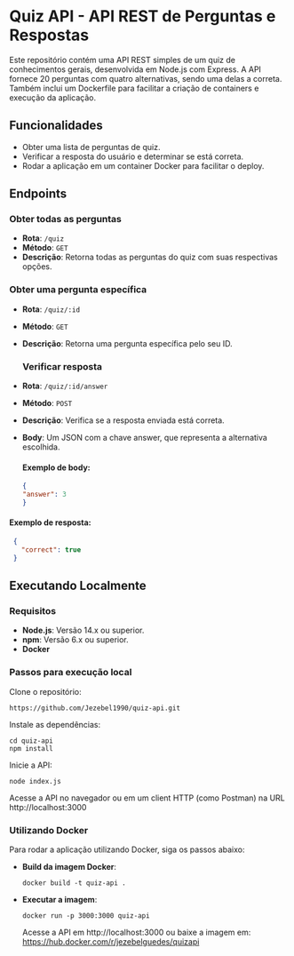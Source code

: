 # Quiz API - API REST de Perguntas e Respostas
Este repositório contém uma API REST simples de um quiz de conhecimentos gerais, desenvolvida em Node.js com Express.
A API fornece 20 perguntas com quatro alternativas, sendo uma delas a correta. Também inclui um Dockerfile para facilitar a criação de containers e execução da aplicação.

## Funcionalidades
- Obter uma lista de perguntas de quiz.
- Verificar a resposta do usuário e determinar se está correta.
- Rodar a aplicação em um container Docker para facilitar o deploy.

## Endpoints

### Obter todas as perguntas
- **Rota**: `/quiz`
- **Método**: `GET`
- **Descrição**: Retorna todas as perguntas do quiz com suas respectivas opções.

### Obter uma pergunta específica
- **Rota**: `/quiz/:id`
- **Método**: `GET`
- **Descrição**: Retorna uma pergunta específica pelo seu ID.

  ### Verificar resposta
- **Rota**: `/quiz/:id/answer`
- **Método**: `POST`
- **Descrição**: Verifica se a resposta enviada está correta.
- **Body**: Um JSON com a chave answer, que representa a alternativa escolhida.

  #### Exemplo de body:
  ```json
  {
  "answer": 3
  }
   ```
     
#### Exemplo de resposta:
 ```json
  {
    "correct": true
  }
 ```

## Executando Localmente
 ### Requisitos
 - **Node.js**: Versão 14.x ou superior.
 - **npm**: Versão 6.x ou superior.
 - **Docker**

 ### Passos para execução local
 Clone o repositório:
  ```
https://github.com/Jezebel1990/quiz-api.git
 ```
Instale as dependências:
  ```
cd quiz-api
npm install
 ```
Inicie a API:
  ```
node index.js
```
Acesse a API no navegador ou em um client HTTP (como Postman) na URL
http://localhost:3000

### Utilizando Docker
Para rodar a aplicação utilizando Docker, siga os passos abaixo:
- **Build da imagem Docker**:
   ```
   docker build -t quiz-api .
   ```
- **Executar a imagem**:
    ```
    docker run -p 3000:3000 quiz-api
    ```
    Acesse a API em http://localhost:3000  ou  baixe a imagem em: https://hub.docker.com/r/jezebelguedes/quizapi
